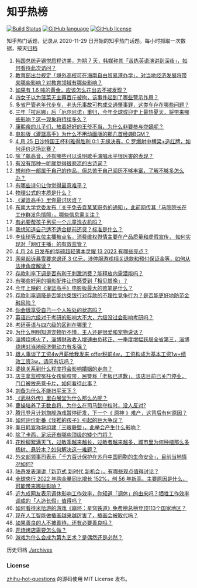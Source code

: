 # 知乎热榜
[![Build Status](https://github.com/ToWeLong/zhihu-hot-questions/workflows/CI/badge.svg)](https://github.com/ToWeLong/zhihu-hot-questions/actions)
[![GitHub language](https://img.shields.io/badge/language-golang-orange.svg)](https://golang.org/)
[![GitHub license](https://img.shields.io/github/license/ToWeLong/zhihu-hot-questions)](https://github.com/ToWeLong/zhihu-hot-questions/blob/main/LICENSE)

知乎热门话题，记录从 2020-11-29 日开始的知乎热门话题。每小时抓取一次数据，按天[归档](./archives)

<!-- BEGIN -->

1. [韩国总统尹锡悦启程访美，为期 7 天，韩媒称其「苦练英语演讲到深夜」，如何看待此次访问？](https://www.zhihu.com/question/597450441)
1. [教育部出台规定「境外高校可在海南自由贸易港办学」，对当地经济发展将带来哪些影响？对教育领域有哪些影响？](https://www.zhihu.com/question/597478488)
1. [如果有 1.6 吨的黄金，应该怎么花出去不被发现？](https://www.zhihu.com/question/597099742)
1. [四女子以为菠菜无主薅百斤被拘，该事件起到了哪些警示作用？](https://www.zhihu.com/question/597225887)
1. [多省严管老年代步车，老头乐事故可构成交通肇事罪，这类车存在哪些问题？](https://www.zhihu.com/question/597456223)
1. [三年「拉尼娜」后「厄尔尼诺」重归，今年全球或迎史上最热夏天，将带来哪些影响？这一现象将持续多久？](https://www.zhihu.com/question/597416912)
1. [康熙帝的儿子们，放着好好的王爷不当，为什么非要参与夺嫡呢？](https://www.zhihu.com/question/591736775)
1. [电影版《灌篮高手》为什么不用动画版的那几首经典BGM？](https://www.zhihu.com/question/596712055)
1. [4 月 25 日沙特国王杯利雅得胜利 0:1 无缘决赛，C 罗爆射中横梁+造红牌，如何评价这场比赛？](https://www.zhihu.com/question/597598827)
1. [除了飙高音，还有哪些可以说明歌手演唱水平很厉害的表现？](https://www.zhihu.com/question/596355093)
1. [有没有那种一听就觉得很悲凉的古诗词？](https://www.zhihu.com/question/596717551)
1. [想创作一部属于自己的作品，但总苦于自己阅历不够丰富，了解不够多怎么办？](https://www.zhihu.com/question/597417702)
1. [有哪些诗句让你觉得最意难平？](https://www.zhihu.com/question/597521169)
1. [物理公式的本质是什么？](https://www.zhihu.com/question/587680799)
1. [《灌篮高手》里你最讨厌谁？](https://www.zhihu.com/question/34844537)
1. [东南大学党委发布「关于免去袁某某职务的通知」，此前网传其「马院院长在工作群发色情照」，哪些信息需关注？](https://www.zhihu.com/question/597485495)
1. [有必要帮孩子另买一个儿童洗衣机吗？](https://www.zhihu.com/question/596887113)
1. [我想知道自己适不适合提前还贷？标准是什么？](https://www.zhihu.com/question/597594688)
1. [李佳琦等五位主播被点名，消费维权舆情主要在产品质量和虚假宣传， 如何实现对「网红主播」的有效监管？](https://www.zhihu.com/question/597445894)
1. [4 月 24 日发布的华硕超轻薄本灵耀 13 2023 有哪些亮点？](https://www.zhihu.com/question/597547362)
1. [网易起诉暴雪要求退还 3 亿元，涉停服游戏相关退款和预付保证金等，如何从法律角度解读？](https://www.zhihu.com/question/597460920)
1. [存款利率下调是否有利于刺激消费？能释放内需潜能吗？](https://www.zhihu.com/question/597096895)
1. [有哪些好用的摄影配件让你感受到「相见恨晚」？](https://www.zhihu.com/question/596920532)
1. [今年上映的《灌篮高手》电影版最大的败笔是什么？](https://www.zhihu.com/question/597438631)
1. [存款利率调降是否能约束银行对存款的不理性竞争行为？是否能更好地防范金融风险？](https://www.zhihu.com/question/597096860)
1. [你会很享受自己一个人独处的状态吗？](https://www.zhihu.com/question/597460777)
1. [英语四六级对于考研的影响大不大，六级没过会影响考研吗？](https://www.zhihu.com/question/510123216)
1. [考研英语与四六级的区别在哪里？](https://www.zhihu.com/question/517248521)
1. [为什么明明知道宠物听不懂，主人还是很爱和宠物说话？](https://www.zhihu.com/question/596852769)
1. [淄博烧烤火了，淄博财政收入增速由负转正、一季度增幅跃居全省第三，淄博烧烤对当地经济带动力有多强？](https://www.zhihu.com/question/596730648)
1. [跟人事谈了工资4w月薪给我发来 offer税前4w，工资构成为基本工资1w+绩效工资3w，请问有坑吗？](https://www.zhihu.com/question/597192299)
1. [婆媳关系到什么程度将会影响婚姻的走向？](https://www.zhihu.com/question/471660682)
1. [店主拿监控冤枉女孩偷胶带，民警称「老板已道歉」，该店目前已关门停业，门口被放恶意卡片，如何看待此事？](https://www.zhihu.com/question/597247083)
1. [刘备为什么不能扫平天下？](https://www.zhihu.com/question/596431223)
1. [《武林外传》里白展堂为什么那么怂呢？](https://www.zhihu.com/question/529895441)
1. [曹操培养了无数良将，为什么在司马懿夺权时，没人反对?](https://www.zhihu.com/question/597213215)
1. [腾讯登月计划旗舰游戏暂停研发，下一个《 原神 》难产，这背后有何原因？](https://www.zhihu.com/question/597442132)
1. [如何评价新番《我推的孩子》引起的巨大争议？](https://www.zhihu.com/question/595837646)
1. [美日韩宣称将组建「三眼联盟」，此举会产生什么影响？](https://www.zhihu.com/question/597467128)
1. [除了卡西，足坛还有哪些顶级的矮个门将？](https://www.zhihu.com/question/444835366)
1. [花粉柳絮满天飞，过敏季越来越长，过敏者越来越多，城市里为何种植那么多杨树、悬铃木？如何解决这一难题？](https://www.zhihu.com/question/597458379)
1. [外交部领事司表示「千方百计保护在苏丹中国同胞的生命安全」，目前当地情况如何?](https://www.zhihu.com/question/597243299)
1. [陆奇发表演讲「新范式 新时代 新机会」，有哪些观点值得讨论？](https://www.zhihu.com/question/597435854)
1. [全球央行 2022 年购金量同比增长 152%，创 56 年新高，主要原因是什么，可能带来哪些影响？](https://www.zhihu.com/question/597443800)
1. [近九成网友表示调休影响工作效率，你知道「调休」的由来吗？牺牲工作效率调成的「人造长假」值得吗？](https://www.zhihu.com/question/597625803)
1. [如何看待米哈游的游戏《崩坏：星穹铁道》免费榜总榜登顶113个国家地区？](https://www.zhihu.com/question/597348870)
1. [现在人工智能做插画越来越厉害了，插画会被取代吗？](https://www.zhihu.com/question/597389916)
1. [如果善良的人不被善待，还有必要善良吗？](https://www.zhihu.com/question/594217538)
1. [开烧烤店需要怎么做？](https://www.zhihu.com/question/331441133)
1. [游戏为什么会成为第九艺术？是偶然还是必然？](https://www.zhihu.com/question/596748524)

<!-- END -->

历史归档 [./archives](./archives)


### License
[zhihu-hot-questions](https://github.com/towelong/zhihu-hot-questions) 的源码使用 MIT License 发布。